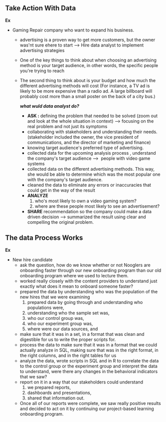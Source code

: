  ## Take Action With Data
  
  **Ex**
  - Gaming Repair company who want to expand his business.
    - advertising is a proven way to get more customers, but the owner was'nt sure ehere
      to start --> Hire data analyst to implement advertising strategies
    - One of the key things to think about when choosing an advertising method is your
      target audience, in other words, the specific people you're trying to reach
    - The second thing to think about is your budget and how much the different
      advertising methods will cost (For instance, a TV ad is likely to be more
      expensive than a radio ad. A large billboard will probably cost more than a small
      poster on the back of a city bus.)

      **_what wuld data analyst do?_**
      - **ASK :** defining the problem that needed to be solved (zoom out and look at
        the whole situation in context) --> focusing on the real problem and not just
        its symptoms
      - collaborating with stakeholders and understanding their needs. (stakeholder
        included the owner, the vice president of communications, and the director of
        marketing and finance)
      - knowing target audience's preferred type of advertising.
      - collected data for the upcoming analysis process , understand the company's
        target audience -->  people with video game systems
      - collected data on the different advertising methods. This way, she would be able
        to determine which was the most popular one with the company's target audience.
      - cleaned the data to eliminate any errors or inaccuracies that could get in the
        way of the result
      - **ANALYZE**
        1. who's most likely to own a video gaming system?
        2. where are these people most likely to see an advertisement?
      - **SHARE** recommendation so the company could make a data driven decision -->
        summarized the result using clear and compelling the original problem.
      
## The data Process Works

  **Ex**
   - New hire candidate
     - ask the question, how do we know whether or not Nooglers are onboarding faster through our new onboarding program than our old onboarding program where we used to lecture them.
     - worked really closely with the content providers to understand just exactly what does it mean to onboard someone faster?
     - prepared the data by understanding who was the population of the new hires that we were examining
        1. prepared data by going through and understanding who populations were,
        2. understanding who the sample set was,
        3. who our control group was,
        4. who our experiment group was,
        5. where were our data sources, and
     - make sure that it was in a set, in a format that was clean and digestible for us to write the proper scripts for.
     - process the data to make sure that it was in a format that we could actually analyze in SQL, making sure that was in the right
       format, in the right columns, and in the right tables for us
     - analyze the data, wrote scripts in SQL and in R to correlate the data to the control group or the experiment group and interpret the
       data to understand, were there any changes in the behavioral indicators that we saw?
     - report on it in a way that our stakeholders could understand
       1. we prepared reports,
       2. dashboards and presentations,
       3. shared that information out.
     - Once all of our reports were complete, we saw really positive results and decided to act on it by continuing our project-based learning onboarding program.

